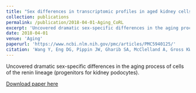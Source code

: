 ```yaml
---
title: "Sex differences in transcriptomic profiles in aged kidney cells of renin lineage."
collection: publications
permalink: /publication/2018-04-01-Aging_CoRL
excerpt: 'Uncovered dramatic sex-specific differences in the aging process of cells of the renin lineage (progenitors for kidney podocytes). '
date: 2018-04-01
venue: 'Aging'
paperurl: 'https://www.ncbi.nlm.nih.gov/pmc/articles/PMC5940125/'
citation: 'Wang Y, Eng DG, Pippin JW, Gharib SA, McClelland A, Gross KW, Shankland SJ: Sex differences in transcriptomic profiles in aged kidney cells of renin lineage. Aging (Albany NY). 10:606-621, 2018'
---
```

Uncovered dramatic sex-specific differences in the aging process of cells of the renin lineage (progenitors for kidney podocytes). 

[Download paper here](https://www.ncbi.nlm.nih.gov/pmc/articles/PMC5940125/)
